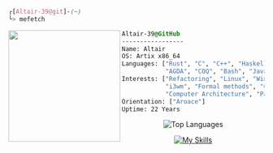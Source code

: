 

```css
┌[Altair-39@git]-(~)
└> mefetch
```
 

<div style="display:block;text-align:left"><img align="left" src="https://artixlinux.org/img/artix-logo.png" border="0" style="width:220px;">
  
  ```css
  Altair-39@GitHub
  -----------------
  Name: Altair
  OS: Artix x86_64
  Languages: ["Rust", "C", "C++", "Haskell",
              "AGDA", "COQ", "Bash", "Java"]
  Interests: ["Refactoring", "Linux", "Windows Manager",
              "i3wm", "Formal methods", "Category theory",
              "Computer Architecture", "Parallel Computing"]  
Orientation: ["Aroace"]
Uptime: 22 Years
  ```
</div>

<p align="center">
  <img src="https://github-readme-stats.vercel.app/api/top-langs/?username=Altair-39&layout=compact&theme=tokyonight&exclude_repo=LaTeX,AGDA,.dotfiles,i3-dotfiles" alt="Top Languages" />
</p>

<p align="center">
  <a href="https://skillicons.dev">
    <img src="https://skillicons.dev/icons?i=rust,c,haskell,latex,bash,arch,neovim" alt="My Skills" />
  </a>
</p>
